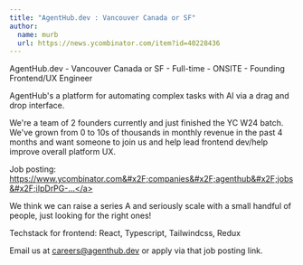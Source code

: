 ```yaml
---
title: "AgentHub.dev : Vancouver Canada or SF"
author:
  name: murb
  url: https://news.ycombinator.com/item?id=40228436
---
```

AgentHub.dev - Vancouver Canada or SF - Full-time - ONSITE - Founding Frontend&#x2F;UX Engineer

AgentHub&#x27;s a platform for automating complex tasks with AI via a drag and drop interface.

We&#x27;re a team of 2 founders currently and just finished the YC W24 batch. We&#x27;ve grown from 0 to 10s of thousands in monthly revenue in the past 4 months and want someone to join us and help lead frontend dev&#x2F;help improve overall platform UX.

Job posting: <a href="https:&#x2F;&#x2F;www.ycombinator.com&#x2F;companies&#x2F;agenthub&#x2F;jobs&#x2F;iIpDrPG-founding-software-engineer-frontend-ux">https:&#x2F;&#x2F;www.ycombinator.com&#x2F;companies&#x2F;agenthub&#x2F;jobs&#x2F;iIpDrPG-...</a>

We think we can raise a series A and seriously scale with a small handful of people, just looking for the right ones!

Techstack for frontend: React, Typescript, Tailwindcss, Redux

Email us at careers@agenthub.dev or apply via that job posting link.
